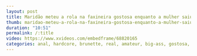 ```yaml
---
layout: post
title: Maridão meteu a rola na faxineira gostosa enquanto a mulher saiu
thumb: maridao-meteu-a-rola-na-faxineira-gostosa-enquanto-a-mulher-saiu
duration: "10:51"
permalink: /:title
video: https://www.xvideos.com/embedframe/68820165
categories: anal, hardcore, brunette, real, amateur, big-ass, gostosa, big-cock, amador, mari, caseiro, anal-sex
---
```

